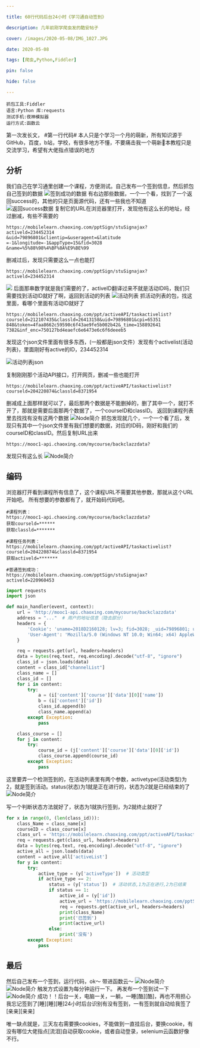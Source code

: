 ```yaml
---

title: 60行代码后台24小时《学习通自动签到》

description: 几年前刚学爬虫发的酷安帖子

cover: /images/2020-05-08/IMG_1027.JPG

date: 2020-05-08

tags: [爬虫,Python,Fiddler]

pin: false

hide: false

---
```

```shell
抓包工具:Fiddler
语言:Python 库:requests
测试手机:夜神模拟器
运行方式:函数云
```

第一次发长文， #第一行代码# 本人只是个学习一个月的萌新，所有知识源于GitHub，百度，b站，学校，有很多地方不懂，不要痛击我一个萌新🥹本教程只是交流学习，希望有大佬指点错误的地方

## 分析
我们自己在学习通里创建一个课程，方便测试。自己发布一个签到信息，然后抓包自己签到的数据
![签到成功的数据](/images/2020-05-08/IMG_1011.JPG)
有右边那些数据，一个一个看，找到了一个返回success的，其他的只是页面源代码，还有一些我也不知道
![返回success数据](/images/2020-05-08/IMG_1012.JPG)
复制它的URL在浏览器里打开，发现他有这么长的地址，经过删减，有些不需要的
```shell
https://mobilelearn.chaoxing.com/pptSign/stuSignajax?
activeld=234452314
&uid=79896801&clientip=&useragent=&latitude
=-1&longitude=-1&appType=15&fid=3028
&name=%5%88%98%4%BF%8А%Е9%BE%99
```
删减过后，发现只需要这么一点也能打
```shell
https://mobilelearn.chaoxing.com/pptSign/stuSignajax?
activeld=234452314
```
![](/images/2020-05-08/IMG_1014.JPG)
后面那串数字就是我们需要的了，activeID翻译过来不就是活动ID吗，我们只需要找到活动ID就好了啊，返回到活动的列表
![活动列表](/images/2020-05-08/IMG_1015.JPG)
抓活动列表的包，找这里面，看哪个里面有活动ID就好了
```shell
https://mobilelearn.chaoxing.com/ppt/activeAPI/taskactivelist?
courseld=212107435&classld=26413158&uid=79896801&cpi=65351
848&token=4faa8662c59590c6f43ae9fe5b002b42&_time=158892641
7382&inf_enc=750127bd4eaefc6e6473e6c6f6deeeb5
```
发现这个json文件里面有很多东西，(一般都是json文件）发现有个activelist(活动列表)，里面刚好有active的ID，234452314

![活动列表json](/images/2020-05-08/IMG_1017.JPG)

复制刚刚那个活动API接口，打开网页，删减一些也能打开
```shell
https://mobilelearn.chaoxing.com/ppt/activeAPI/taskactivelist?
courseld=204220874&classld=8371954
```
删减成上面那样就可以了，最后那两个数据是不能删掉的，删了其中一个，就打不开了，那就是需要后面那两个数据了，一个courseID和classID。
返回到课程列表里去找找有没有这两个数据
![Node简介](/images/2020-05-08/IMG_1019.JPG)
抓包发现就几个，一个一个看了后，发现只有其中一个json文件里有我们想要的数据，对应的ID码，刚好和我们的courseID和classID。然后复制URL出来
```shell
https://mooc1-api.chaoxing.com/mycourse/backclazzdata?
```
发现只有这么长
![Node简介](/images/2020-05-08/IMG_1021.JPG)

## 编码
浏览器打开看到课程所有信息了，这个课程URL不需要其他参数，那就从这个URL开始吧。
所有想要的参数都有了，就开始码代码吧。

```shell
#课程列表：
https://mooc1-api.chaoxing.com/mycourse/backclazzdata?
获取courseld=******
获取classld=*******

#课程任务列表：
https://mobilelearn.chaoxing.com/ppt/activeAPI/taskactivelist?
courseld=204220874&classld=8371954
获取activeld=*******

#普通签到成功：
https://mobilelearn.chaoxing.com/pptSign/stuSignajax?
activeld=220960453
```

```python
import requests
import json

def main_handler(event, context):
    url = 'http://mooc1-api.chaoxing.com/mycourse/backclazzdata'
    address = "..."  # 用户的地址信息（隐去部分）
    headers = {
        'Cookie': 'uname=2018D2160128; lv=3; fid=3028; _uid=79896801; uf=...',
        'User-Agent': 'Mozilla/5.0 (Windows NT 10.0; Win64; x64) AppleWebKit/...'
    }

    req = requests.get(url, headers=headers)
    data = bytes(req.text, req.encoding).decode("utf-8", "ignore")
    class_id = json.loads(data)
    content = class_id["channelList"]
    class_name = []
    class_id = []
    for i in content:
        try:
            a = (i['content']['course']['data'][0]['name'])
            b = (i['content']['id'])
            class_id.append(b)
            class_name.append(a)
        except Exception:
            pass

    class_course = []
    for j in content:
        try:
            course_id = (j['content']['course']['data'][0]['id'])
            class_course.append(course_id)
        except Exception:
            pass
```
这里要弄一个检测签到的，在活动列表里有两个参数，activetype(活动类型)为2，就是签到活动。status(状态)为1就是正在进行的，状态为2就是已经结束的了
![Node简介](/images/2020-05-08/IMG_1017.JPG)

写一个判断状态方法就好了，状态为1就执行签到，为2就终止就好了
```python
for x in range(0, (len(class_id))):
    class_Name = class_name[x]
    courseID = class_course[x]
    class_url = 'https://mobilelearn.chaoxing.com/ppt/activeAPI/taskactivelist?courseId=%s&classId=%s' % courseID
    req = requests.get(class_url, headers=headers)
    data = bytes(req.text, req.encoding).decode("utf-8", "ignore")
    active_all = json.loads(data)
    content = active_all['activeList']
    for y in content:
        try:
            active_type = (y['activeType'])  # 活动类型
            if active_type == 2:
                status = (y['status'])  # 活动状态,1为正在进行,2为已结束
                if status == 1:
                    active_id = (y['id'])
                    active_url = 'https://mobilelearn.chaoxing.com/pptSign/stuSignajax?address=%s&activeId=%s' % (address, active_id)
                    req = requests.get(active_url, headers=headers)
                    print(class_Name)
                    print('已签到')
                    print(active_url)
                else:
                    print('没有')
        except Exception:
            pass
```

## 最后
然后自己发布一个签到，运行代码，ok～
带进函数云～
![Node简介](/images/2020-05-08/IMG_1026.JPG)
![Node简介](/images/2020-05-08/IMG_1027.JPG)
触发方式设置为每分钟运行一下。
再发布一个签到试一下
![Node简介](/images/2020-05-08/IMG_1028.JPG)
成功！！后台一关，电脑一关，一躺，一睡[酷][酷]，再也不用担心我忘记签到了[睡][睡][睡]24小时后台识别有没有签到，一有签到就自动给我签了[亲亲][亲亲]

唯一缺点就是，三天左右需要换cookies，不能做到一直挂后台，要换cookie，有没有哪位大佬指点[流泪]自动获取cookie，或者自动登录，selenium云函数好像不行。